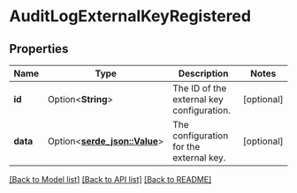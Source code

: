 # AuditLogExternalKeyRegistered

## Properties

Name | Type | Description | Notes
------------ | ------------- | ------------- | -------------
**id** | Option<**String**> | The ID of the external key configuration. | [optional]
**data** | Option<[**serde_json::Value**](.md)> | The configuration for the external key. | [optional]

[[Back to Model list]](../README.md#documentation-for-models) [[Back to API list]](../README.md#documentation-for-api-endpoints) [[Back to README]](../README.md)


